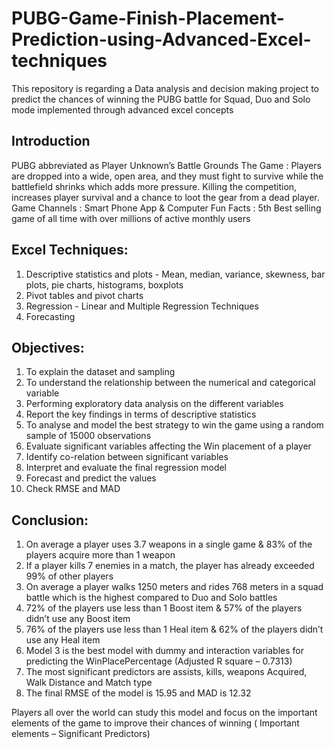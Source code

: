 # PUBG-Game-Finish-Placement-Prediction-using-Advanced-Excel-techniques
This repository is regarding a Data analysis and decision making project to predict the chances of winning the PUBG battle for Squad, Duo and Solo mode implemented through advanced excel concepts

## Introduction
PUBG  abbreviated as Player Unknown’s Battle Grounds
The Game : Players are dropped into a wide, open area, and they must fight to survive while the battlefield shrinks which adds more pressure. Killing the competition, increases player survival and  a chance to loot the gear from a dead player.
Game Channels : Smart Phone App & Computer
Fun Facts : 5th  Best selling game of all time with over millions of active monthly users  

## Excel Techniques:
1) Descriptive statistics and plots - Mean, median, variance, skewness, bar plots, pie charts, histograms, boxplots
2) Pivot tables and pivot charts
3) Regression - Linear and Multiple Regression Techniques
4) Forecasting 

## Objectives:
1) To explain the dataset and sampling
2) To understand the relationship between the numerical and categorical variable
2) Performing exploratory data analysis on the different variables
3) Report the key findings in terms of descriptive statistics
4) To analyse and model the best strategy to win the game using a random sample of 15000 observations
5) Evaluate significant variables affecting the Win placement of a player
6) Identify co-relation between significant variables
7) Interpret and evaluate the final regression model
8) Forecast and predict the values
9) Check RMSE and MAD

## Conclusion:
1) On average a player uses 3.7 weapons in a single game & 83% of the players acquire more than 1 weapon
2) If a player kills 7 enemies in a match, the player has already exceeded 99% of other players
3) On average a player walks 1250 meters and rides 768 meters in a squad battle which is the highest compared to Duo and Solo battles
4) 72% of the players use less than 1 Boost item & 57% of the players didn’t use any Boost item
5) 76% of the players use less than 1 Heal item & 62% of the players didn’t use any Heal item
6) Model 3 is the best model with dummy and interaction variables for predicting the WinPlacePercentage (Adjusted R square – 0.7313)
7) The most significant predictors are assists, kills, weapons Acquired, Walk Distance 
and Match type
8) The final RMSE of the model is 15.95 and MAD is 12.32

Players all over the world can study this model and focus on the important elements of the game to improve their chances of winning ( Important elements – Significant Predictors)



